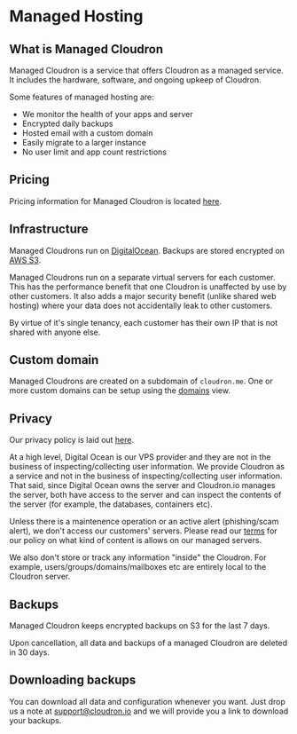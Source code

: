 # Managed Hosting

## What is Managed Cloudron

Managed Cloudron is a service that offers Cloudron as a managed service.
It includes the hardware, software, and ongoing upkeep of Cloudron.

Some features of managed hosting are:

* We monitor the health of your apps and server
* Encrypted daily backups
* Hosted email with a custom domain
* Easily migrate to a larger instance
* No user limit and app count restrictions

## Pricing

Pricing information for Managed Cloudron is located [here](https://cloudron.io/managed.html).

## Infrastructure

Managed Cloudrons run on [DigitalOcean](https://digitalocean.com). Backups are
stored encrypted on [AWS S3](https://aws.amazon.com/s3/).

Managed Cloudrons run on a separate virtual servers for each customer. This has
the performance benefit that one Cloudron is unaffected by use by other customers.
It also adds a major security benefit (unlike shared web hosting) where your
data does not accidentally leak to other customers.

By virtue of it's single tenancy, each customer has their own IP that is
not shared with anyone else.

## Custom domain

Managed Cloudrons are created on a subdomain of `cloudron.me`. One or more custom
domains can be setup using the [domains](domains/) view.

## Privacy

Our privacy policy is laid out [here](https://cloudron.io/legal/privacy.html).

At a high level, Digital Ocean is our VPS provider and they are not in the business
of inspecting/collecting user information. We provide Cloudron as a service and not
in the business of inspecting/collecting user information. That said, since Digital Ocean
owns the server and Cloudron.io manages the server, both have access to the
server and can inspect the contents of the server (for example, the databases,
containers etc).

Unless there is a maintenence operation or an active alert (phishing/scam alert), we don't
access our customers' servers. Please read our [terms](https://cloudron.io/legal/terms.html)
for our policy on what kind of content is allows on our managed servers.

We also don't store or track any information "inside" the Cloudron. For example,
users/groups/domains/mailboxes etc are entirely local to the Cloudron server.

## Backups

Managed Cloudron keeps encrypted backups on S3 for the last 7 days.

Upon cancellation, all data and backups of a managed Cloudron are deleted in 30 days.

## Downloading backups

You can download all data and configuration whenever you want. Just drop us a note at
<a href="mailto:support@cloudron.io">support@cloudron.io</a> and we will provide you
a link to download your backups.


